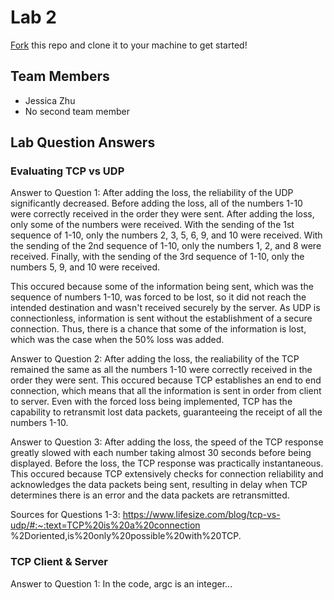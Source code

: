 # Lab 2
[Fork](https://docs.github.com/en/get-started/quickstart/fork-a-repo) this repo and clone it to your machine to get started!

## Team Members
- Jessica Zhu
- No second team member

## Lab Question Answers 

### Evaluating TCP vs UDP
 Answer to Question 1: 
  After adding the loss, the reliability of the UDP significantly decreased. 
  Before adding the loss, all of the numbers 1-10 were correctly received in
  the order they were sent. After adding the loss, only some of the numbers
  were received. With the sending of the 1st sequence of 1-10, only the
  numbers 2, 3, 5, 6, 9, and 10 were received. With the sending of the 2nd
  sequence of 1-10, only the numbers 1, 2, and 8 were received. Finally, with
  the sending of the 3rd sequence of 1-10, only the numbers 5, 9, and 10 were
  received.
  
  This occured because some of the information being sent, which was the
  sequence of numbers 1-10, was forced to be lost, so it did not reach the
  intended destination and wasn't received securely by the server. As UDP is
  connectionless, information is sent without the establishment of a secure
  connection. Thus, there is a chance that some of the information is lost, 
  which was the case when the 50% loss was added.
  
 Answer to Question 2:
  After adding the loss, the realiability of the TCP remained the same as all
  the numbers 1-10 were correctly received in the order they were sent. This 
  occured because TCP establishes an end to end connection, which means that
  all the information is sent in order from client to server. Even with the 
  forced loss being implemented, TCP has the capability to retransmit lost 
  data packets, guaranteeing the receipt of all the numbers 1-10. 
 
 Answer to Question 3:
  After adding the loss, the speed of the TCP response greatly slowed with
  each number taking almost 30 seconds before being displayed. Before the 
  loss, the TCP response was practically instantaneous. This occured because
  TCP extensively checks for connection reliability and acknowledges the data
  packets being sent, resulting in delay when TCP determines there is an
  error and the data packets are retransmitted.
  
 Sources for Questions 1-3:
  https://www.lifesize.com/blog/tcp-vs-udp/#:~:text=TCP%20is%20a%20connection
  %2Doriented,is%20only%20possible%20with%20TCP.
  
### TCP Client & Server
  Answer to Question 1:
   In the code, argc is an integer...
  
 
 
